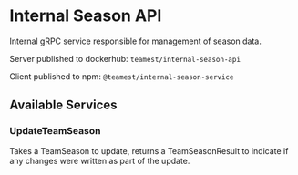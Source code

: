# Internal Season API

Internal gRPC service responsible for management of season data.

Server published to dockerhub: `teamest/internal-season-api`

Client published to npm: `@teamest/internal-season-service`

## Available Services

### UpdateTeamSeason

Takes a TeamSeason to update, returns a TeamSeasonResult to indicate if any changes were
written as part of the update.
